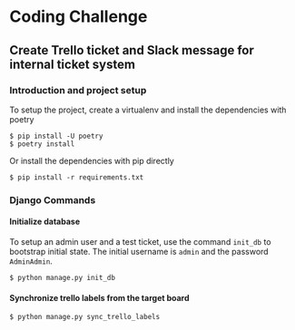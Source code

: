 # Coding Challenge

## Create Trello ticket and Slack message for internal ticket system

### Introduction and project setup

To setup the project, create a virtualenv and install the dependencies with poetry

```shell
$ pip install -U poetry
$ poetry install
```

Or install the dependencies with pip directly

```shell
$ pip install -r requirements.txt
```

### Django Commands

#### Initialize database

To setup an admin user and a test ticket, use the command `init_db` to bootstrap initial state.
The initial username is `admin` and the password `AdminAdmin`.

```shell
$ python manage.py init_db
```

#### Synchronize trello labels from the target board

```shell
$ python manage.py sync_trello_labels
```

